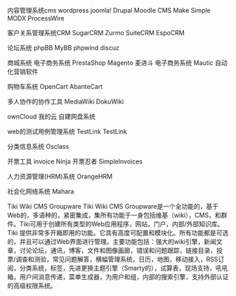 内容管理系统cms 
wordpress
joomla!
Drupal
Moodle
CMS Make Simple
MODX
ProcessWire 

客户关系管理系统CRM
SugarCRM
Zurmo
SuiteCRM
EspoCRM


论坛系统
phpBB
MyBB
phpwind
discuz


商城系统  电子商务系统
PrestaShop
Magento 麦进斗  电子商务系统
Mautic   自动化营销软件

购物车系统
OpenCart 
AbanteCart 



多人协作的协作工具
MediaWiki
DokuWiki


ownCloud 我的云 自建网盘系统



web的测试用例管理系统
TestLink TestLink

分类信息系统
Osclass


开票工具
invoice Ninja 开票忍者
SimpleInvoices

人力资源管理(HRM)系统
OrangeHRM


社会化网络系统
Mahara


Tiki Wiki CMS Groupware
Tiki Wiki CMS Groupware是一个全功能的，基于Web的，多语种的，紧密集成，集所有功能于一身包括维基（wiki），CMS，和群件。Tiki可用于创建所有类型的Web应用程序，网站，门户，内部/外部知识库。Tiki 提供非常多开箱即用的功能。它具有高度可配置和模块化。所有功能都是可选的，并且可以通过Web界面进行管理。主要功能包括：强大的wiki引擎，新闻文章，讨论论坛，通讯，博客，文件和图像画廊，错误和问题跟踪，链接目录，投票/调查和测验，常见问题解答，横幅管理系统，日历，地图，移动接入，RSS订阅，分类系统，标签，先进更换主题引擎（Smarty的），试算表，现场支持，吼吼箱，用户间消息传递，菜单生成器，为用户和组，内部的搜索引擎，支持外部认证的高级权限系统。 